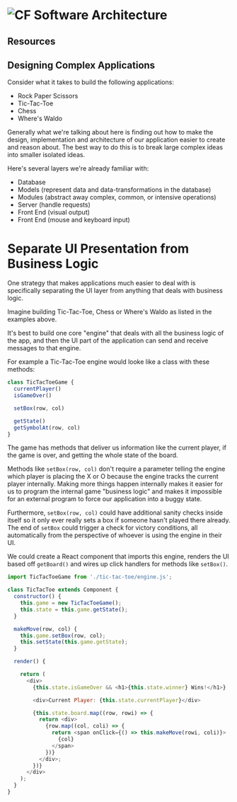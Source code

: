 # ![CF](http://i.imgur.com/7v5ASc8.png) Software Architecture 

## Resources

## Designing Complex Applications
Consider what it takes to build the following applications:

* Rock Paper Scissors
* Tic-Tac-Toe
* Chess
* Where's Waldo

Generally what we're talking about here is finding out how to make the design,
implementation and architecture of our application easier to create and reason
about. The best way to do this is to break large complex ideas into smaller
isolated ideas.

Here's several layers we're already familiar with:

* Database
* Models (represent data and data-transformations in the database)
* Modules (abstract away complex, common, or intensive operations)
* Server (handle requests)
* Front End (visual output)
* Front End (mouse and keyboard input)

# Separate UI Presentation from Business Logic
One strategy that makes applications much easier to deal with is specifically
separating the UI layer from anything that deals with business logic.

Imagine building Tic-Tac-Toe, Chess or Where's Waldo as listed in the examples
above.

It's best to build one core "engine" that deals with all the business logic
of the app, and then the UI part of the application can send and receive
messages to that engine.

For example a Tic-Tac-Toe engine would looke like a class with these methods:

```js
class TicTacToeGame {
  currentPlayer()
  isGameOver()

  setBox(row, col)

  getState()
  getSymbolAt(row, col)
}
```

The game has methods that deliver us information like the current player, if
the game is over, and getting the whole state of the board.

Methods like `setBox(row, col)` don't require a parameter telling the engine
which player is placing the X or O because the engine tracks the current player
internally. Making more things happen internally makes it easier for us to
program the internal game "business logic" and makes it impossible for an
external program to force our application into a buggy state.

Furthermore, `setBox(row, col)` could have additional sanity checks inside
itself so it only ever really sets a box if someone hasn't played there
already. The end of `setBox` could trigger a check for victory conditions, all
automatically from the perspective of whoever is using the engine in their UI.

We could create a React component that imports this engine, renders the UI
based off `getBoard()` and wires up click handlers for methods like `setBox()`.

```js
import TicTacToeGame from './tic-tac-toe/engine.js';

class TicTacToe extends Component {
  constructor() {
    this.game = new TicTacToeGame();
    this.state = this.game.getState();
  }

  makeMove(row, col) {
    this.game.setBox(row, col);
    this.setState(this.game.getState);
  }

  render() {

    return (
      <div>
        {this.state.isGameOver && <h1>{this.state.winner} Wins!</h1>}

        <div>Current Player: {this.state.currentPlayer}</div>

        {this.state.board.map((row, rowi) => {
          return <div>
            {row.map((col, coli) => {
              return <span onClick={() => this.makeMove(rowi, coli)}>
                {col}
              </span>
            })}
          </div>;
        })}
      </div>
    );
  }
}
```
